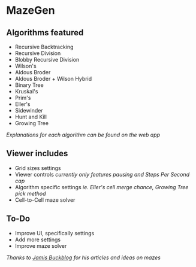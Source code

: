 # MazeGen
## Algorithms featured
- Recursive Backtracking
- Recursive Division
- Blobby Recursive Division
- Wilson's
- Aldous Broder
- Aldous Broder + Wilson Hybrid
- Binary Tree
- Kruskal's
- Prim's
- Eller's
- Sidewinder
- Hunt and Kill
- Growing Tree

*Explanations for each algorithm can be found on the web app*

## Viewer includes
- Grid sizes settings
- Viewer controls *currently only features pausing and Steps Per Second cap*
- Algorithm specific settings *ie. Eller's cell merge chance, Growing Tree pick method*
- Cell-to-Cell maze solver

## To-Do
- Improve UI, specifically settings
- Add more settings
- Improve maze solver

*Thanks to [Jamis Buckblog](https://weblog.jamisbuck.org) for his articles and ideas on mazes*
